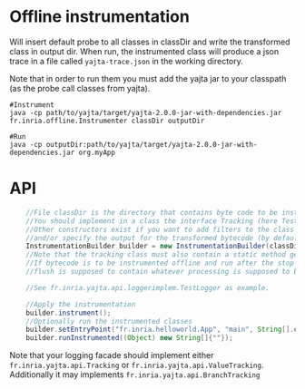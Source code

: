 # Offline instrumentation

Will insert default probe to all classes in classDir and write the transformed class in output dir.
When run, the instrumented class will produce a json trace in a file called `yajta-trace.json` in the working directory.

Note that in order to run them you must add the yajta jar to your classpath (as the probe call classes from yajta).

```
#Instrument
java -cp path/to/yajta/target/yajta-2.0.0-jar-with-dependencies.jar fr.inria.offline.Instrumenter classDir outputDir

#Run
java -cp outputDir:path/to/yajta/target/yajta-2.0.0-jar-with-dependencies.jar org.myApp
```

# API

```Java
    //File classDir is the directory that contains byte code to be instrumented
    //You should implement in a class the interface Tracking (here TestLogger does)
    //Other constructors exist if you want to add filters to the class to be instrumented 
    //and/or specify the output for the transformed bytecode (by default a temporary directory is created)
    InstrumentationBuilder builder = new InstrumentationBuilder(classDir, TestLogger.class);
    //Note that the tracking class must also contain a static method getInstance() that returns an instance of the logger.
    //If bytecode is to be instrumented offline and run after the stop of the jvm, this getInstance() method should also register a shutdown hook that will call flush()
    //flush is supposed to contain whatever processing is supposed to be done after all logs are collected.

    //See fr.inria.yajta.api.loggerimplem.TestLogger as example.

    //Apply the instrumentation
    builder.instrument();
    //Optionally run the instrumented classes
    builder.setEntryPoint("fr.inria.helloworld.App", "main", String[].class);
    builder.runInstrumented((Object) new String[]{""});
```

Note that your logging facade should implement either `fr.inria.yajta.api.Tracking` or `fr.inria.yajta.api.ValueTracking`. Additionally it may implements `fr.inria.yajta.api.BranchTracking`
